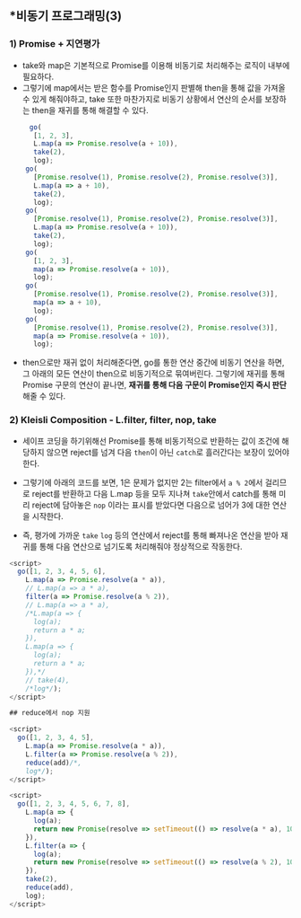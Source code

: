 ## *비동기 프로그래밍(3)

### 1) Promise + 지연평가

- take와 map은 기본적으로 Promise를 이용해 비동기로 처리해주는 로직이 내부에 필요하다.
- 그렇기에 map에서는 받은 함수를 Promise인지 판별해 then을 통해 값을 가져올 수 있게 해줘야하고, take 또한 마찬가지로 비동기 상황에서 연산의 순서를 보장하는 then을 재귀를 통해 해결할 수 있다.

```js
	 go(
      [1, 2, 3],
      L.map(a => Promise.resolve(a + 10)),
      take(2),
      log);
    go(
      [Promise.resolve(1), Promise.resolve(2), Promise.resolve(3)],
      L.map(a => a + 10),
      take(2),
      log);
    go(
      [Promise.resolve(1), Promise.resolve(2), Promise.resolve(3)],
      L.map(a => Promise.resolve(a + 10)),
      take(2),
      log);
    go(
      [1, 2, 3],
      map(a => Promise.resolve(a + 10)),
      log);
    go(
      [Promise.resolve(1), Promise.resolve(2), Promise.resolve(3)],
      map(a => a + 10),
      log);
    go(
      [Promise.resolve(1), Promise.resolve(2), Promise.resolve(3)],
      map(a => Promise.resolve(a + 10)),
      log);
```

- then으로만 재귀 없이 처리해준다면, go를 통한 연산 중간에 비동기 연산을 하면, 그 아래의 모든 연산이 then으로 비동기적으로 묶여버린다. 그렇기에 재귀를 통해 Promise 구문의 연산이 끝나면, **재귀를 통해 다음 구문이 Promise인지 즉시 판단**해줄 수 있다.



### 2) Kleisli Composition - L.filter, filter, nop, take

- 세이프 코딩을 하기위해선 Promise를 통해 비동기적으로 반환하는 값이 조건에 해당하지 않으면 reject를 넘겨 다음 `then`이 아닌 `catch`로 흘러간다는 보장이 있어야한다. 
- 그렇기에 아래의 코드를 보면, 1은 문제가 없지만 2는 filter에서 `a % 2`에서 걸리므로 reject를 반환하고 다음 L.map 등을 모두 지나쳐 `take`안에서 catch를 통해 미리 reject에 담아놓은 `nop` 이라는 표시를 받았다면 다음으로 넘어가 3에 대한 연산을 시작한다.

- 즉, 평가에 가까운 `take`  `log` 등의 연산에서 reject를 통해 빠져나온 연산을 받아 재귀를 통해 다음 연산으로 넘기도록 처리해줘야 정상적으로 작동한다.

```js
<script>
  go([1, 2, 3, 4, 5, 6],
    L.map(a => Promise.resolve(a * a)),
    // L.map(a => a * a),
    filter(a => Promise.resolve(a % 2)),
    // L.map(a => a * a),
    /*L.map(a => {
      log(a);
      return a * a;
    }),
    L.map(a => {
      log(a);
      return a * a;
    }),*/
    // take(4),
    /*log*/);
</script>

## reduce에서 nop 지원

<script>
  go([1, 2, 3, 4, 5],
    L.map(a => Promise.resolve(a * a)),
    L.filter(a => Promise.resolve(a % 2)),
    reduce(add)/*,
    log*/);
</script>

<script>
  go([1, 2, 3, 4, 5, 6, 7, 8],
    L.map(a => {
      log(a);
      return new Promise(resolve => setTimeout(() => resolve(a * a), 1000))
    }),
    L.filter(a => {
      log(a);
      return new Promise(resolve => setTimeout(() => resolve(a % 2), 1000))
    }),
    take(2),
    reduce(add),
    log);
</script>
```

